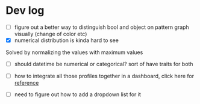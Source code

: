# Dev log

- [ ] figure out a better way to distinguish bool and object on pattern graph visually (change of color etc)
- [x] numerical distribution is kinda hard to see

Solved by normalizing the values with maximum values
- [ ] should datetime be numerical or categorical? sort of have traits for both
- [ ] how to integrate all those profiles together in a dashboard, click here for [reference](https://www.tutorialspoint.com/how-to-add-multiple-graphs-to-a-plotly-dash-app-on-a-single-browser-page-in-python-plotly)
- [ ] need to figure out how to add a dropdown list for it


